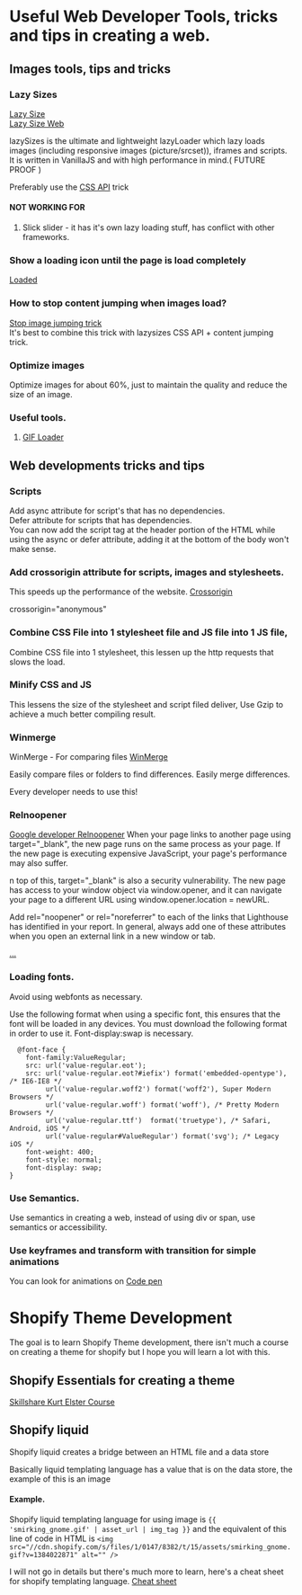 # Useful Web Developer Tools, tricks and tips in creating a web.

## Images tools, tips and tricks

### Lazy Sizes
[Lazy Size](https://github.com/aFarkas/lazysizes)     
[Lazy Size Web](https://afarkas.github.io/lazysizes/index.html)   
     
lazySizes is the ultimate and lightweight lazyLoader which lazy loads images (including responsive images (picture/srcset)), iframes and scripts. It is written in VanillaJS and with high performance in mind.( FUTURE PROOF )

Preferably use the [CSS API](https://github.com/aFarkas/lazysizes#css-api) trick

#### NOT WORKING FOR
1. Slick slider - it has it's own lazy loading stuff, has conflict with other frameworks.

### Show a loading icon until the page is load completely

[Loaded](https://stackoverflow.com/questions/23906956/show-loading-icon-until-the-page-is-load)

### How to stop content jumping when images load?

[Stop image jumping trick](https://itnext.io/how-to-stop-content-jumping-when-images-load-7c915e47f576)     
It's best to combine this trick with lazysizes CSS API + content jumping trick.

### Optimize images

Optimize images for about 60%, just to maintain the quality and reduce the size of an image.

### Useful tools.

1. [GIF Loader](https://loading.io/)

## Web developments tricks and tips

### Scripts
Add async attribute for script's that has no dependencies.     
Defer attribute for scripts that has dependencies.       
You can now add the script tag at the header portion of the HTML while using the async or defer attribute, adding it at the bottom of the body won't make sense.

### Add crossorigin attribute for scripts, images and stylesheets.
This speeds up the performance of the website.
[Crossorigin](http://gavinballard.com/tiny-tweaks-for-shopify-theme-performance/)     

crossorigin="anonymous"

### Combine CSS File into 1 stylesheet file and JS file into 1 JS file,

Combine CSS file into 1 stylesheet, this lessen up the http requests that slows the load.

### Minify CSS and JS

This lessens the size of the stylesheet and script filed deliver, Use Gzip to achieve a much better compiling result.

### Winmerge

WinMerge - For comparing files
[WinMerge](http://winmerge.org/)

Easily compare files or folders to find differences.
Easily merge differences.

Every developer needs to use this!


### Relnoopener

[Google developer Relnoopener](https://developers.google.com/web/tools/lighthouse/audits/noopener)
When your page links to another page using target="_blank", the new page runs on the same process as your page. If the new page is executing expensive JavaScript, your page's performance may also suffer. 

n top of this, target="_blank" is also a security vulnerability. The new page has access to your window object via window.opener, and it can navigate your page to a different URL using window.opener.location = newURL. 

Add rel="noopener" or rel="noreferrer" to each of the links that Lighthouse has identified in your report. In general, always add one of these attributes when you open an external link in a new window or tab.

<a href="https://examplepetstore.com" target="_blank" rel="noopener">...</a>

### Loading fonts.

Avoid using webfonts as necessary.

Use the following format when using a specific font, this ensures that the font will be loaded in any devices. You must download the following format in order to use it. Font-display:swap is necessary.

```
  @font-face {
    font-family:ValueRegular;
    src: url('value-regular.eot');
    src: url('value-regular.eot?#iefix') format('embedded-opentype'), /* IE6-IE8 */
         url('value-regular.woff2') format('woff2'), Super Modern Browsers */
         url('value-regular.woff') format('woff'), /* Pretty Modern Browsers */
         url('value-regular.ttf')  format('truetype'), /* Safari, Android, iOS */
         url('value-regular#ValueRegular') format('svg'); /* Legacy iOS */
    font-weight: 400;
    font-style: normal;
    font-display: swap;
}
```

### Use Semantics.

Use semantics in creating a web, instead of using div or span, use semantics or accessibility.

### Use keyframes and transform with transition for simple animations 

You can look for animations on [Code pen](https://codepen.io/search/pens?q=hover)

# Shopify Theme Development
The goal is to learn Shopify Theme development, there isn't much a course on creating a theme for shopify but I hope you will learn a lot with this.

## Shopify Essentials for creating a theme 
[Skillshare Kurt Elster Course](https://www.skillshare.com/classes/Shopify-Essentials-for-Web-Developers-From-Store-Setup-to-Custom-Themes/1070001866)

## Shopify liquid

Shopify liquid creates a bridge between an HTML file and a data store    

Basically liquid templating language has a value that is on the data store, the example of this is an image 

#### Example.

Shopify liquid templating language for using image is ```{{ 'smirking_gnome.gif' | asset_url | img_tag }}``` and the equivalent of this line of code in HTML is ```<img src="//cdn.shopify.com/s/files/1/0147/8382/t/15/assets/smirking_gnome.gif?v=1384022871" alt="" />```

I will not go in details but there's much more to learn, here's a cheat sheet for shopify templating language.
[Cheat sheet](https://www.shopify.com.ph/partners/shopify-cheat-sheet)

 


